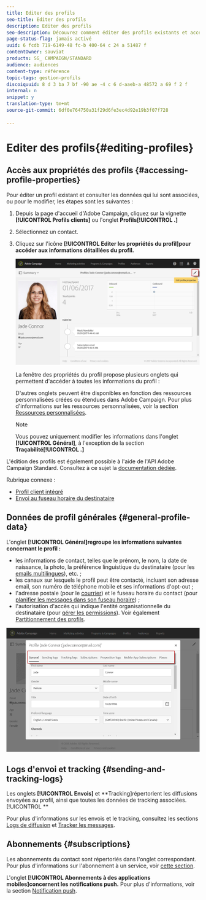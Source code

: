 ```yaml
---
title: Editer des profils
seo-title: Editer des profils
description: Editer des profils
seo-description: Découvrez comment éditer des profils existants et accéder aux informations sur les contacts, les préférences en matière de canaux, le tracking, les abonnements, etc.
page-status-flag: jamais activé
uuid: 6 fcdb 719-6149-48 fc-b 400-64 c 24 a 51487 f
contentOwner: sauviat
products: SG_ CAMPAIGN/STANDARD
audience: audiences
content-type: référence
topic-tags: gestion-profils
discoiquuid: 8 d 3 ba 7 bf -90 ae -4 c 6 d-aaeb-a 48572 a 69 f 2 f
internal: n
snippet: y
translation-type: tm+mt
source-git-commit: 6df0e764750a31f29d6fe3ec4d92e19b3f07f728

---
```



# Editer des profils{#editing-profiles}

## Accès aux propriétés des profils {#accessing-profile-properties}

Pour éditer un profil existant et consulter les données qui lui sont associées, ou pour le modifier, les étapes sont les suivantes :

1. Depuis la page d'accueil d'Adobe Campaign, cliquez sur la vignette **[!UICONTROL Profils clients]** ou l'onglet **Profils[!UICONTROL .]**
1. Sélectionnez un contact.
1. Cliquez sur l'icône **[!UICONTROL Editer les propriétés du profil]pour accéder aux informations détaillées du profil.**

   ![](assets/profile_creation2.png)

   La fenêtre des propriétés du profil propose plusieurs onglets qui permettent d'accéder à toutes les informations du profil :

   D'autres onglets peuvent être disponibles en fonction des ressources personnalisées créées ou étendues dans Adobe Campaign. Pour plus d'informations sur les ressources personnalisées, voir la section [Ressources personnalisées](../../developing/using/data-model-concepts.md).

   >[!NOTE]
   >
   >Vous pouvez uniquement modifier les informations dans l'onglet **[!UICONTROL Général]**, à l'exception de la section **Traçabilité[!UICONTROL .]**

L'édition des profils est également possible à l'aide de l'API Adobe Campaign Standard. Consultez à ce sujet la [documentation dédiée](https://docs.campaign.adobe.com/doc/standard/en/api/ACS_API.html#updating-profiles).

Rubrique connexe :

* [Profil client intégré](../../audiences/using/integrated-customer-profile.md)
* [Envoi au fuseau horaire du destinataire](../../sending/using/sending-messages-at-the-recipient-s-time-zone.md)

## Données de profil générales {#general-profile-data}

L'onglet **[!UICONTROL Général]regroupe les informations suivantes concernant le profil :**

* les informations de contact, telles que le prénom, le nom, la date de naissance, la photo, la préférence linguistique du destinataire (pour les [emails multilingues](../../channels/using/creating-a-multilingual-email.md)), etc. ;
* les canaux sur lesquels le profil peut être contacté, incluant son adresse email, son numéro de téléphone mobile et ses informations d'opt-out ;
* l'adresse postale (pour le [courrier](../../channels/using/about-direct-mail.md)) et le fuseau horaire du contact (pour [planifier les messages dans son fuseau horaire](../../sending/using/sending-messages-at-the-recipient-s-time-zone.md)) ;
* l'autorisation d'accès qui indique l'entité organisationnelle du destinataire (pour [gérer les permissions](../../administration/using/about-access-management.md)). Voir également [Partitionnement des profils](../../administration/using/organizational-units.md#partitioning-profiles).

![](assets/profile_creation4.png)

## Logs d'envoi et tracking {#sending-and-tracking-logs}

Les onglets **[!UICONTROL Envois]** et **Tracking]répertorient les diffusions envoyées au profil, ainsi que toutes les données de tracking associées.[!UICONTROL **

Pour plus d'informations sur les envois et le tracking, consultez les sections [Logs de diffusion](../../sending/using/monitoring-a-delivery.md#delivery-logs) et [Tracker les messages](../../sending/using/tracking-messages.md).

## Abonnements {#subscriptions}

Les abonnements du contact sont répertoriés dans l'onglet correspondant. Pour plus d'informations sur l'abonnement à un service, voir [cette section](../../audiences/using/about-subscriptions.md).

L'onglet **[!UICONTROL Abonnements à des applications mobiles]concernent les notifications push.** Pour plus d'informations, voir la section [Notification push](../../channels/using/about-push-notifications.md).
